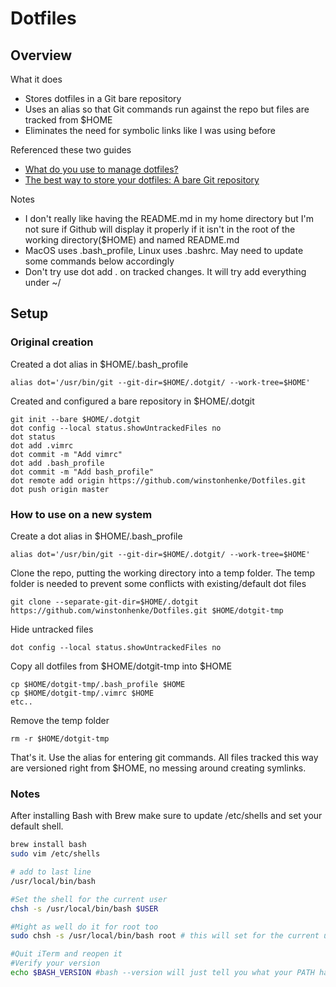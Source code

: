 # Dotfiles

## Overview

What it does

* Stores dotfiles in a Git bare repository
* Uses an alias so that Git commands run against the repo but files are tracked from $HOME
* Eliminates the need for symbolic links like I was using before

Referenced these two guides

* [What do you use to manage dotfiles?](https://news.ycombinator.com/item?id=11071754)
* [The best way to store your dotfiles: A bare Git repository](https://developer.atlassian.com/blog/2016/02/best-way-to-store-dotfiles-git-bare-repo/)

Notes

* I don't really like having the README.md in my home directory but I'm not sure if Github will display it properly if it isn't in the root of the working directory($HOME) and named README.md
* MacOS uses .bash_profile, Linux uses .bashrc. May need to update some commands below accordingly
* Don't try use dot add . on tracked changes. It will try add everything under ~/

## Setup

### Original creation

Created a dot alias in $HOME/.bash_profile

```plain text
alias dot='/usr/bin/git --git-dir=$HOME/.dotgit/ --work-tree=$HOME'
```

Created and configured a bare repository in $HOME/.dotgit

```plain text
git init --bare $HOME/.dotgit
dot config --local status.showUntrackedFiles no
dot status
dot add .vimrc
dot commit -m "Add vimrc"
dot add .bash_profile
dot commit -m "Add bash_profile"
dot remote add origin https://github.com/winstonhenke/Dotfiles.git
dot push origin master
```

### How to use on a new system

Create a dot alias in $HOME/.bash_profile

```plain text
alias dot='/usr/bin/git --git-dir=$HOME/.dotgit/ --work-tree=$HOME'
```

Clone the repo, putting the working directory into a temp folder. The temp folder is needed to prevent some conflicts with existing/default dot files

```plain text
git clone --separate-git-dir=$HOME/.dotgit https://github.com/winstonhenke/Dotfiles.git $HOME/dotgit-tmp
```

Hide untracked files

```plain text
dot config --local status.showUntrackedFiles no
```

Copy all dotfiles from $HOME/dotgit-tmp into $HOME

```plain text
cp $HOME/dotgit-tmp/.bash_profile $HOME
cp $HOME/dotgit-tmp/.vimrc $HOME
etc..
```

Remove the temp folder

```plain text
rm -r $HOME/dotgit-tmp
```

That's it. Use the alias for entering git commands. All files tracked this way are versioned right from $HOME, no messing around creating symlinks.

### Notes

After installing Bash with Brew make sure to update /etc/shells and set your default shell.

```bash
brew install bash
sudo vim /etc/shells

# add to last line
/usr/local/bin/bash

#Set the shell for the current user
chsh -s /usr/local/bin/bash $USER

#Might as well do it for root too
sudo chsh -s /usr/local/bin/bash root # this will set for the current user.

#Quit iTerm and reopen it
#Verify your version
echo $BASH_VERSION #bash --version will just tell you what your PATH has set, not what you are actually running
```